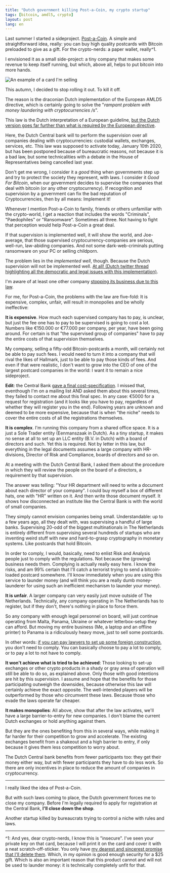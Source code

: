 ```yaml
---
title: "Dutch government killing Post-a-Coin, my crypto startup"
tags: [bitcoin, amdl5, crypto]
layout: post
lang: en
---
```


Last summer I started a sideproject.
[Post-a-Coin](https://postacoin.com). A simple and straightforward idea,
really: you can buy high quality postcards with Bitcoin preloaded to give
as a gift. For the crypto-nerds: a paper wallet, really^1.

I envisioned it as a small side-project: a tiny company that
makes some revenue to keep itself running, but which, above all, helps
to put bitcoin into more hands.

![An example of a card I'm selling](/images/inline/postacoin_example.jpg)

This autumn, I decided to stop rolling it out. To kill it off.

The reason is the draconian Dutch implementation of the European AMLD5
directive, which is certainly going to solve the "*rampant problem with
money laundering with cryptocurrencies /s*".

This law is the Dutch interpretation of a European guideline, [but the
Dutch version goes far further than what is required by the European
directive](https://www.coindesk.com/dutch-crypto-startups-brawl-with-regulators-over-scope-of-eu-money-laundering-rule).

Here, the Dutch Central bank will to perform the supervision over all companies
dealing with cryptocurrencies: custodial wallets, exchanges, services,
etc. This law was supposed to activate today, January 10th 2020, but has
been postponed because of bureaucratic reasons, not because it is a bad
law, but some technicalities with a debate in the House
of Representatives being cancelled last year.

Don't get me wrong, I consider it a *good* thing when governments step up
and try to protect the society they represent, with laws. I consider it
*Good For Bitcoin*, when our government decides to supervise the companies
that deal with bitcoin (or any other cryptocurrency). If recognition and
supervision by a government can fix the bad reputation of
Cryptocurrencies, then by all means: Implement it!

Whenever I mention Post-a-Coin to family, friends or others unfamiliar
with the crypto-world, I get a reaction that includes the words
"Criminals", "Paedophiles" or "Ransomware". Sometimes all three. Not
having to fight that perception would help Post-a-Coin a great deal.

If that supervision is implemented well, it will show the world, and
Joe-average, that those supervised cryptocurrency-companies are serious,
well-run, law-abiding companies. And not some dark-web-criminals putting
ransomware on your PC or selling childporn.

The problem lies in the *implemented well*, though. Because the Dutch
supervision will not be implemented well. [At all! (Dutch twitter thread highlighting all the democratic and legal issues with this implementation)](https://twitter.com/finhstamsterdam/status/1206344611872083969?s=19). 

I'm aware of at least one other company [stopping its business due to
this law](https://bottlepay.helpscoutdocs.com/article/40-official-announcement-on-the-shutdown-of-bottle-pay).

For me, for Post-a-Coin, the problems with the law are five-fold: It is expensive,
complex, unfair, will result in monopolies and be wholly ineffective:

**It is expensive**. How much each supervised company has to pay, is
unclear, but just the fee one has to pay to be supervised is going to
cost a lot. Numbers like €150.000 or €77.000 per company, per year, have
been going around. For certain is that "the supervised group of
companies" have to pay the entire costs of that supervision themselves.

My company, selling a fifty-odd Bitcoin-postcards a month, will
certainly not be able to pay such fees. I would need to turn it into a
company that will rival the likes of Hallmark, just to be able to pay
those kinds of fees. And even if that were realistic, I don't want to
grow into the CEO of one of the largest postcard companies in the world:
I want it to remain a nice sideproject.

**Edit**: the Central Bank [gave a final
cost-specification](https://www.toezicht.dnb.nl/2/50-237929.jspn). I
missed that, eventhough I'm on a mailing list AND asked them about this
several times, they failed to contact me about this final spec.
In any case: €5000 for a request for registration (and it looks like you
have to pay, regardless of whether they will register you in the end).
Following years are unknown and deemed to be more expensive, because that is
when "the niche" needs to cover the entire costs of all the
registrations themselves.

**It is complex**. I'm running this company from a shared office space. It
is a just a Sole Trader entity (Eenmanszaak in Dutch). As a tiny
startup, it makes no sense at all to set up an LLC entity (B.V. in
Dutch) with a board of directors and such. Yet this is required. Not by
letter in this law, but everything in the legal documents assumes a large
company with HR-divisions, Director of Risk and Compliance, boards of
directors and so on.

At a meeting with the Dutch Central Bank, I asked them about the
procedure in which they will review the people on the board of a
directors, a requirement by that supervision.

The answer was telling: "Your HR department will need to write a
document about each director of your company". I could buy myself a box
of different hats, one with "HR" written on it. And then write those document myself.
It shows how disconnected an institute like the Central Bank is with the world of small companies.

They simply cannot envision companies being small. Understandable: up to
a few years ago, all they dealt with, was supervising a handful of
large banks. Supervising 20-odd of the biggest multinationals in The
Netherlands is entirely different from supervising several hundreds of
startups who are inventing weird stuff with new and hard-to-grasp
cryptography in monetary systems. Like postcards that hold Bitcoin.

In order to comply, I would, basically, need to enlist Risk and Analysis
people just to comply with the regulations. Not because the (growing)
business needs them. Complying is actually really easy here. I know the
risks, and am 99% certain that I'll catch a terrorist trying to send a
bitcoin-loaded postcard somewhere. I'll know immediately when you are
using this service to launder money (and will think you are a really
dumb money-launderer for using such an inefficient mechanism to launder your
money).

**It is unfair**. A larger company can very easily just move outside of The
Netherlands. Technically, any company operating in The Netherlands has
to register, but if they don't, there's nothing in place to force them.

So any company with enough legal personnel on board, will just continue
operating from Malta, Panama, Ukraine or whatever letterbox-setup they
can afford. But moving my entire business (Me, a laptop and an offline
printer) to Panama is a ridiculously heavy move, just to sell some
postcards.

In other words: [if you can pay lawyers to set up some foreign
construction](https://finance.yahoo.com/news/deribit-move-platform-panama-response-202143405.html),
you don't need to comply. You can basically choose to pay a lot to
comply, or to pay a lot to not have to comply.

**It won't achieve what is tried to be achieved**: Those looking to set-up
exchanges or other crypto products in a shady or gray area of operation
will still be able to do so, as explained above. Only those with good
intentions are hit by this supervision. I assume and hope that the
benefits for those participating outweigh the downsides, because
otherwise this law will certainly achieve the exact opposite. The
well-intended players will be outperformed by those who circumvent these
laws. Because those who evade the laws operate far cheaper.

**It makes monopolies**: All above, show that after the law activates, we'll
have a large barrier-to-entry for new companies. I don't blame the current Dutch exchanges or hold anything against them.

But they are the ones benefiting from this in several ways, while
making it far harder for their competition to grow and accelerate.  The
existing exchanges benefit from a shakeout and a high barrier to entry,
if only because it gives them less competition to worry about. 

The Dutch Central bank benefits from fewer participants too: they get their money
either way, but with fewer participants they have to do less work. So
there are only incentives in place to reduce the amount of companies in
cryptocurrency.

---

I really liked the idea of Post-a-Coin.

But with such laws coming to place, the Dutch government forces me to
close my company. Before I'm legally required to apply for registration
at the Central Bank, **I'll close down the shop**. 

Another startup killed by bureaucrats trying to control a niche with rules and laws.

---
^1: And yes, dear crypto-nerds, I know this is "insecure". I've seen
your private key on that card, because I will print it on the card and
cover it with a neat scratch-off-sticker. You only have [my dearest and
sincerest promise that I'll delete them](https://postacoin.com/pages/security). Which, in my opinion is good
enough security for a $25 gift. Which is also an important reason that
this product cannot and will not be used to launder money: it is
technically completely unfit
for that.
